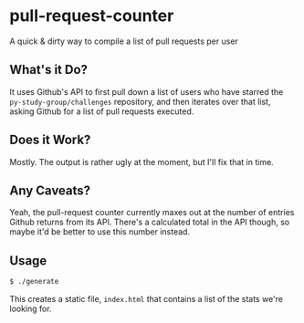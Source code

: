 # pull-request-counter

A quick &amp; dirty way to compile a list of pull requests per user

## What's it Do?

It uses Github's API to first pull down a list of users who have starred the
`py-study-group/challenges` repository, and then iterates over that list,
asking Github for a list of pull requests executed.

## Does it Work?

Mostly.  The output is rather ugly at the moment, but I'll fix that in time.

## Any Caveats?

Yeah, the pull-request counter currently maxes out at the number of entries
Github returns from its API.  There's a calculated total in the API though, so
maybe it'd be better to use this number instead.

## Usage

```bash
$ ./generate
```

This creates a static file, `index.html` that contains a list of the stats
we're looking for.
